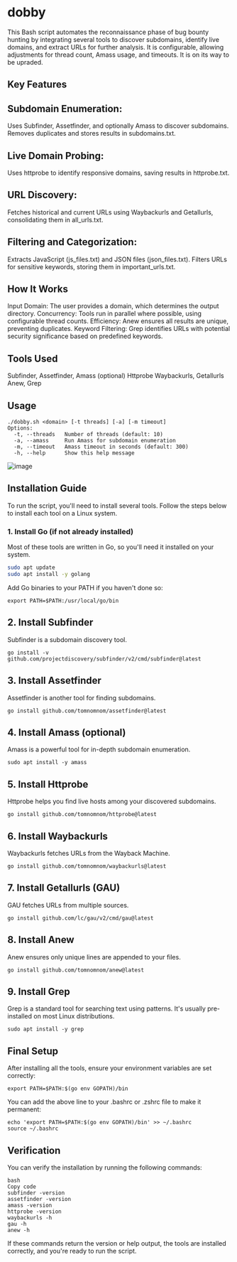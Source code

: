 # dobby
This Bash script automates the reconnaissance phase of bug bounty hunting by integrating several tools to discover subdomains, identify live domains, and extract URLs for further analysis. It is configurable, allowing adjustments for thread count, Amass usage, and timeouts. It is on its way to be upraded.

## Key Features

## Subdomain Enumeration:
Uses Subfinder, Assetfinder, and optionally Amass to discover subdomains.
Removes duplicates and stores results in subdomains.txt.

## Live Domain Probing:
Uses httprobe to identify responsive domains, saving results in httprobe.txt.

## URL Discovery:
Fetches historical and current URLs using Waybackurls and Getallurls, consolidating them in all_urls.txt.

## Filtering and Categorization:
Extracts JavaScript (js_files.txt) and JSON files (json_files.txt).
Filters URLs for sensitive keywords, storing them in important_urls.txt.

## How It Works
Input Domain: The user provides a domain, which determines the output directory.
Concurrency: Tools run in parallel where possible, using configurable thread counts.
Efficiency: Anew ensures all results are unique, preventing duplicates.
Keyword Filtering: Grep identifies URLs with potential security significance based on predefined keywords.

## Tools Used
Subfinder, Assetfinder, Amass (optional)
Httprobe
Waybackurls, Getallurls
Anew, Grep

## Usage
```
./dobby.sh <domain> [-t threads] [-a] [-m timeout]
Options:
  -t, --threads   Number of threads (default: 10)
  -a, --amass     Run Amass for subdomain enumeration
  -m, --timeout   Amass timeout in seconds (default: 300)
  -h, --help      Show this help message
```

![image](https://github.com/user-attachments/assets/d249c2d6-6a8b-4b2d-8b77-e6156c5b93f3)



## Installation Guide

To run the script, you'll need to install several tools. Follow the steps below to install each tool on a Linux system.

### 1. Install Go (if not already installed)
Most of these tools are written in Go, so you'll need it installed on your system.

```bash
sudo apt update
sudo apt install -y golang
```

Add Go binaries to your PATH if you haven't done so:
```
export PATH=$PATH:/usr/local/go/bin
```

## 2. Install Subfinder
Subfinder is a subdomain discovery tool.

```
go install -v github.com/projectdiscovery/subfinder/v2/cmd/subfinder@latest
```

## 3. Install Assetfinder
Assetfinder is another tool for finding subdomains.
```
go install github.com/tomnomnom/assetfinder@latest
```

## 4. Install Amass (optional)
Amass is a powerful tool for in-depth subdomain enumeration.
```
sudo apt install -y amass
```

## 5. Install Httprobe
Httprobe helps you find live hosts among your discovered subdomains.
```
go install github.com/tomnomnom/httprobe@latest
```

## 6. Install Waybackurls
Waybackurls fetches URLs from the Wayback Machine.
```
go install github.com/tomnomnom/waybackurls@latest
```

## 7. Install Getallurls (GAU)
GAU fetches URLs from multiple sources.
```
go install github.com/lc/gau/v2/cmd/gau@latest
```

## 8. Install Anew
Anew ensures only unique lines are appended to your files.
```
go install github.com/tomnomnom/anew@latest
```

## 9. Install Grep
Grep is a standard tool for searching text using patterns. It's usually pre-installed on most Linux distributions.
```
sudo apt install -y grep
```

## Final Setup
After installing all the tools, ensure your environment variables are set correctly:
```
export PATH=$PATH:$(go env GOPATH)/bin
```

You can add the above line to your .bashrc or .zshrc file to make it permanent:
```
echo 'export PATH=$PATH:$(go env GOPATH)/bin' >> ~/.bashrc
source ~/.bashrc
```

## Verification
You can verify the installation by running the following commands:
```
bash
Copy code
subfinder -version
assetfinder -version
amass -version
httprobe -version
waybackurls -h
gau -h
anew -h
```

If these commands return the version or help output, the tools are installed correctly, and you're ready to run the script.
